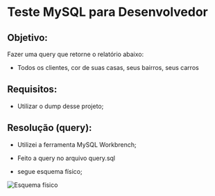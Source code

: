 # Teste MySQL para Desenvolvedor

## Objetivo:
Fazer uma query que retorne o relatório abaixo:
- Todos os clientes, cor de suas casas, seus bairros, seus carros

## Requisitos:
- Utilizar o dump desse projeto;



## Resolução (query):
- Utilizei a ferramenta MySQL Workbrench;
- Feito a query no arquivo query.sql

- segue esquema físico;

<img src="https://scontent.fcgh2-1.fna.fbcdn.net/v/t1.0-9/117968648_2820624984833113_5482151275219569619_o.jpg?_nc_cat=108&_nc_sid=730e14&_nc_eui2=AeHhX0PLj73BCAbYZ1Fw77bwN6l_qepfz_g3qX-p6l_P-Eegac6cnuMPtNrVSQR8AUR48IzLgjltBsfb6mK1-5r7&_nc_ohc=KjPnTSIzg-EAX8Dz7qs&_nc_ht=scontent.fcgh2-1.fna&oh=009d7250cb8e8ae012fe85c96f63fc02&oe=5F627306" alt="Esquema físico">
